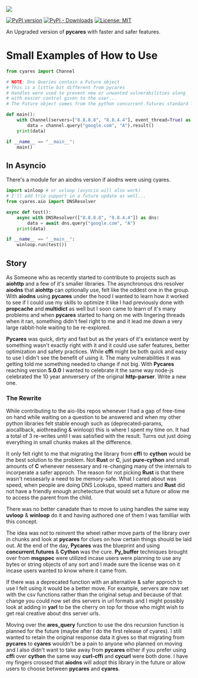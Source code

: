 <img src="https://raw.githubusercontent.com/Vizonex/cyares/main/Cy-Ares-Logo.png"/>

[![PyPI version](https://badge.fury.io/py/cyares.svg)](https://badge.fury.io/py/cyares)
[![PyPI - Downloads](https://img.shields.io/pypi/dm/cyares)](https://badge.fury.io/py/cyares)
[![License: MIT](https://img.shields.io/badge/License-MIT-yellow.svg)](https://opensource.org/licenses/MIT)

An Upgraded version of __pycares__ with faster and safer features.



# Small Examples of How to Use

```python
from cyares import Channel

# NOTE: Dns Queries contain a Future object
# This is a little bit different from pycares 
# Handles were used to prevent new or unwanted vulnerabilities along
# with easier control given to the user...
# The Future object comes from the python concurrent.futures standard library

def main():
    with Channel(servers=["8.8.8.8", "8.8.4.4"], event_thread=True) as channel:
        data = channel.query("google.com", "A").result()
    print(data)

if __name__ == "__main__":
    main()
```

## In Asyncio
There's a module for an aiodns version if aiodns were using cyares.

```python
import winloop # or uvloop (asyncio will also work) 
# I'll add trio support in a future update as well...
from cyares.aio import DNSResolver

async def test():
    async with DNSResolver(["8.8.8.8", "8.8.4.4"]) as dns:
        data = await dns.query("google.com", "A")
    print(data)

if __name__ == "__main__":
    winloop.run(test())
```



## Story
As Someone who as recently started to contribute to projects such as __aiohttp__ and a few of it's smaller libraries. The asynchronous dns resolver __aiodns__ that __aiohttp__ can optionally use, felt like the oddest one in the group. With __aiodns__ using __pycares__ under the hood I wanted to learn how it worked to see if I could use my skills to optimize it like I had previously done with __propcache__ and __multidict__ as well but I soon came to learn of it's many problems and when __pycares__ started to hang on me with lingering threads when it ran, something didn't feel right to me and it lead me down a very large rabbit-hole waiting to be re-explored.

__Pycares__ was quick, dirty and fast but as the years of it's existance went by something wasn't exactly right with it and it could use safer features, better optimization and safety practices. While __cffi__ might be both quick and easy to use I didn't see the benefit of using it. The many vulnerabilities it was getting told me something needed to change if not big. With __Pycares__ reaching version __5.0.0__ I wanted to celebrate it the same way node-js celebrated the 10 year annversery of the original __http-parser__. Write a new one.


### The Rewrite 

While contributing to the aio-libs repos whenever I had a gap of free-time on hand while waiting on a question to be answered and when my other python libraries felt stable enough such as (deprecated-params, aiocallback, aiothreading & winloop) this is where I spent my time on. It had a total of 3 re-writes until I was satisfied with the result. Turns out just doing everything in small chunks makes all the difference. 

It only felt right to me that migrating the library from __cffi__ to __cython__ would be the best solution to the problem. Not __Rust__ or __C__, just __pure-cython__ and small amounts of __C__ whenever nessesary and re-changing many of the internals to incorperate a safer approch. The reason for not picking __Rust__ is that there wasn't nessesarly a need to be memory-safe. What I cared about was speed, when people are doing DNS Lookups, speed matters and __Rust__ did not have a friendly enough archetecture that would set a future or allow me to access the parent from the child. 

There was no better canadate than to move to using handles the same way __uvloop__ & __winloop__ do it and having authored one of them I was familliar with this concept.

The idea was not to reinvent the wheel rather move parts of the library over in chunks and look at __pycares__ for clues on how certain things should be laid out. At the end of the day, __Pycares__ was the blueprint and using __concurrent.futures__ & __Cython__ was the cure. __Py_buffer__ techniques brought over from __msgspec__ were utilized incase users were planning to use any bytes or string objects of any sort and I made sure the license was on it incase users wanted to know where it came from.

If there was a deprecated function with an alternative & safer approch to use I felt using it would be a better move. For example, servers are now set with the csv functions rather than the original setup and because of that change you could now set dns servers in url formats and I might possibly look at adding in __yarl__ to be the cherry on top for those who might wish to get real creative about dns server urls. 

Moving over the __ares_query__ function to use the dns recursion function is planned for the future (maybe after I do the first release of cyares). I still wanted to retain the original response data it gives so that migrating from __pycares__ to __cyares__ wouldn't be a pain to anyone who planned on moving and I also didn't want to take away from __pycares__ either if you prefer using __cffi__ over __cython__ the same way __curl-cffi__ and __cycurl__ were both done. I have my fingers crossed that __aiodns__ will adopt this library in the future or allow users to choose between __pycares__ and __cyares__.


